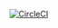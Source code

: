 

[![CircleCI](https://circleci.com/gh/sunnykeila/Kafka_library-events-producer.svg?style=svg)](https://circleci.com/gh/sunnykeila/Kafka_library-events-producer)
